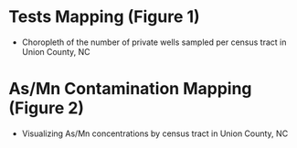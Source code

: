 # Tests Mapping (Figure 1)
- Choropleth of the number of private wells sampled per census tract in Union County, NC

# As/Mn Contamination Mapping (Figure 2)
- Visualizing As/Mn concentrations by census tract in Union County, NC
